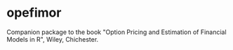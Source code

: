 # opefimor
Companion package to the book "Option Pricing and  Estimation of Financial Models in R", Wiley, Chichester.
